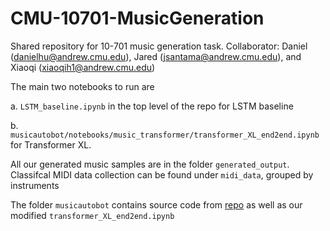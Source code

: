 # CMU-10701-MusicGeneration
Shared repository for 10-701 music generation task. 
Collaborator: Daniel (danielhu@andrew.cmu.edu), Jared (jsantama@andrew.cmu.edu), and Xiaoqi (xiaoqih1@andrew.cmu.edu)


The main two notebooks to run are 

  a. ``LSTM_baseline.ipynb`` in the top level of the repo for LSTM baseline
  
  b. ``musicautobot/notebooks/music_transformer/transformer_XL_end2end.ipynb`` for Transformer XL.
  
  
All our generated music samples are in the folder ``generated_output``.
Classifcal MIDI data collection can be found under ``midi_data``, grouped by instruments

The folder `musicautobot` contains source code from [repo](https://github.com/bearpelican/musicautobot) as well as our modified ``transformer_XL_end2end.ipynb``
